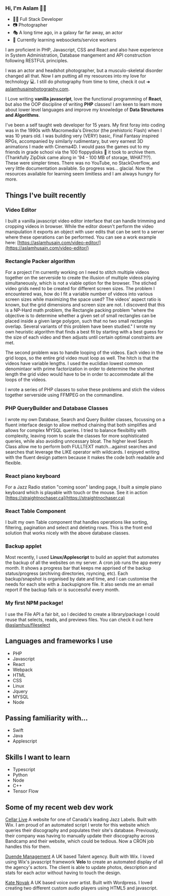 ### Hi, I'm Aslam 👋🏽


- 🧑‍💻 Full Stack Developer
- 📷 Photographer
- 🎭 A long time ago, in a galaxy far far away, an actor 
- 🌱 Currently learning websockets/service workers 


I am proficient in PHP, Javascript, CSS and React and also have experience in System Administration, Database mangement and API construction following RESTFUL principles. 

I was an actor and headshot photographer, but a musculo-skeletal disorder changed all that. Now I am putting all my resources into my love for technology 💻. I still do photography from time to time, check it out ➜ [aslamhusainphotography.com](https://aslamhusainphotography.com).

I Love writing **vanilla javascript**, love the functional programming of **React**, but also the OOP discipline of writing **PHP** classes! I am keen to learn more about lower level languages and improve my knowledge of **Data Structures and Algorithms**.

I've been a self taught web developer for 15 years. My first foray into coding was in the 1990s with Macromedia's Director (the prehistoric Flash) when I was 10 years old. I was building very (VERY) basic, Final Fantasy inspired RPGs, accompanied by similarly rudimentary, but very earnest 3D animations I made with Cinema4D.  I would pass the games out to my friends in grade school via the 100 floppydisks 💾 it took to archive them. (Thankfully ZipDisk came along in '94 - 100 MB of storage, WHAT?!?). These were simpler times. There was no YouTube, no StackOverflow, and very little documentation available. So progress was... glacial. Now the resources available for learning seem limitless and I am always hungry for more.


## Things I've built recently

### Video Editor
I built a vanilla javascript video editor interface that can handle trimming and cropping videos in browser. While the editor doesn't perform the video manipulation it exports an object with user edits that can be sent to a server where these operations can be performed. You can see a work example here: [https://aslamhusain.com/video-editor/](https://aslamhusain.com/video-editor/)

### Rectangle Packer algorithm
For a project I'm currently working on I need to stitch multiple videos together on the serverside to create the illusion of multiple videos playing simultaneously, which is not a viable option for the browser. The stiched video grids need to be created for different screen sizes. The problem I encountered was, how do I fit a variable number of videos into various screen sizes while maximizing the space used? The videos' aspect ratio is known, but the grid dimensions and screen size are not. I discoverd that this is a NP-Hard math problem, the Rectangle packing problem "where the objective is to determine whether a given set of small rectangles can be placed inside a given large polygon, such that no two small rectangles overlap. Several variants of this problem have been studied." I wrote my own heuristic algorithm that finds a best fit by starting with a best guess for the size of each video and then adjusts until certain optimal constraints are met. 

The second problem was to handle looping of the videos. Each video in the grid loops, so the entire grid video must loop as well. The hitch is that the videos have variable lengths. I used the euclidian lowest common denomintaor with prime factorization in order to determine the shortest length the grid video would have to be in order to accommodate all the loops of the videos. 

I wrote a series of PHP classes to solve these problems and stich the videos together serverside using FFMPEG on the commandline.

### PHP QueryBuilder and Database Classes

I wrote my own Database, Search and Query Builder classes, focussing on a fluent interface design to allow method chaining that both simplifies and allows for complex MYSQL queries.  I tried to balance flexibiltiy with complexity, leaving room to scale the classes for more sophisticated queries, while also avoiding unncessary bloat. The higher level Search Class allow me to perform both FULLTEXT match...against searches and searches that leverage the LIKE operator with wildcards. I enjoyed writing with the fluent design pattern because it makes the code both readable and flexible. 


### React piano keyboard

For a Jazz Radio station "coming soon" landing page, I built a simple piano keyboard which is playable with touch or the mouse. See it in action [https://straightnochaser.ca](https://straightnochaser.ca)


### React Table Component
I built my own Table component that handles operations like sorting, filtering, pagination and select and deleting rows. This is the front end solution that works nicely with the above database classes.


### Backup applet
Most recently, I used **Linux/Applescript** to build an applet that automates the backup of all the websites on my server. A cron job runs the app every month. It shows a progress bar that keeps me apprised of the backup status/progress (archiving directories, rsyncing, etc). Each backup/snapshot is organised by date and time, and I can customise the needs for each site with a .backupignore file. It also sends me an email report if the backup fails or is successful every month. 

### My first NPM package!
I use the File API a fair bit, so I decided to create a library/package I could reuse that selects, reads, and previews files. You can check it out here [@aslamhus/fileselect](https://github.com/aslamhus/fileselect)

## Languages and frameworks I use

- PHP
- Javascript
- React
- Webpack
- HTML
- CSS
- Linux
- Jquery
- MYSQL
- Node

## Passing familiarity with...

- Swift
- Java
- Applescript


## Skills I want to learn

- Typescript
- Python
- Node 
- C++
- Tensor Flow


## Some of my recent web dev work

[Cellar Live](https://cellarlive.com)
A website for one of Canada's leading Jazz Labels. Built with Wix. I am proud of an automated script I wrote for this website which queries their discography and populates their site's database. Previously, their company was having to manually update their discography across Bandcamp and their website, which could be tedious. Now a CRON job handles this for them.

[Duende Management](https://www.duendemanagement.com)
A UK based Talent agency. Built with Wix. I loved using Wix's javascript framework **Velo** to create an automated display of all the agency's actors. The client is able to update photos, description and stats for each actor without having to touch the design. 

[Kate Novak](https://katenovak.co.uk/)
A UK based voice over artist. Built with Wordpress. I loved creating two different custom audio players using HTML5 and javascript.


<!--
**aslamhus/aslamhus** is a ✨ _special_ ✨ repository because its `README.md` (this file) appears on your GitHub profile.

Here are some ideas to get you started:

- 🔭 I’m currently working on ...
- 🌱 I’m currently learning ...
- 👯 I’m looking to collaborate on ...
- 🤔 I’m looking for help with ...
- 💬 Ask me about ...
- 📫 How to reach me: ...
- 😄 Pronouns: ...
- ⚡ Fun fact: ...
-->
